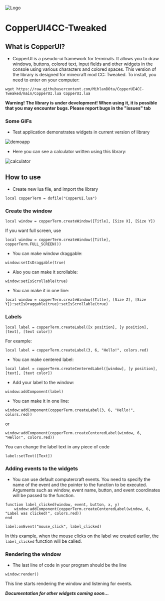![Logo](https://raw.githubusercontent.com/MihlanDOta/CopperUI4CC-Tweaked/main/images/cuilogo.JPG)

# CopperUI4CC-Tweaked

## What is CopperUI?
- CopperUI is a pseudo-ui framework for terminals. It allows you to draw windows, buttons, colored text, input fields and other widgets in the console using various characters and colored spaces. This version of the library is designed for minecraft mod CC: Tweaked. To install, you need to enter on your computer:

```
wget https://raw.githubusercontent.com/MihlanDOta/CopperUI4CC-Tweaked/main/CopperUI.lua CopperUI.lua
```


**Warning! The library is under development! When using it, it is possible that you may encounter bugs. Please report bugs in the "issues" tab**

### Some GIFs

- Test application demonstrates widgets in current version of library

![demoapp](https://raw.githubusercontent.com/MihlanDOta/CopperUI4CC-Tweaked/main/images/demoapp.gif)

- Here you can see a calculator written using this library:

![calculator](https://raw.githubusercontent.com/MihlanDOta/CopperUI4CC-Tweaked/main/images/copperuicctweaked.gif)


## How to use

- Create new lua file, and import the library

```
local copperTerm = dofile("CopperUI.lua")
```

### Create the window

```
local window = copperTerm.createWindow([Title], [Size X], [Size Y])
```
If you want full screen, use

```
local window = copperTerm.createWindow([Title], copperTerm.FULL_SCREEN())
```

- You can make window draggable:

```
window:setIsDraggable(true)
```

- Also you can make it scrollable:

```
window:setIsScrollable(true)
```

- You can make it in one line:

```
local window = copperTerm.createWindow([Title], [Size Z], [Size Y]):setIsDraggable(true):setIsScrollable(true)
```
### Labels

```
local label = copperTerm.createLabel([x position], [y position], [text], [text color])
```

For example:

```
local label = copperTerm.createLabel(3, 6, "Hello!", colors.red)
```

- You can make centered label:

```
local label = copperTerm.createCenteredLabel([window], [y position], [text], [text color])
```

- Add your label to the window:

```
window:addComponent(label)
```

- You can make it in one line:

```
window:addComponent(copperTerm.createLabel(3, 6, "Hello!", colors.red))
```

or

```
window:addComponent(copperTerm.createCenteredLabel(window, 6, "Hello!", colors.red))
```

You can change the label text in any piece of code

```
label:setText([Text])
```

### Adding events to the widgets

- You can use default computercraft events. You need to specify the name of the event and the pointer to the function to be executed. Arguments such as window, event name, button, and event coordinates will be passed to the function.

```
function label_clicked(window, event, button, x, y)
    window:addComponent(copperTerm.createCenteredLabel(window, 6, "Label was clicked!", colors.red))
end

label:onEvent("mouse_click", label_clicked)

```

In this example, when the mouse clicks on the label we created earlier, the ```label_clicked``` function will be called.

### Rendering the window
- The last line of code in your program should be the line
```
window:render()
```

This line starts rendering the window and listening for events.


***Documentation for other widgets coming soon...***
